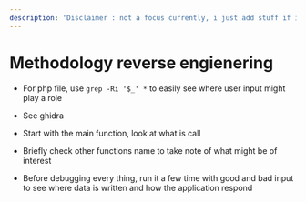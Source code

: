 ```yaml
---
description: 'Disclaimer : not a focus currently, i just add stuff if i stumble of it'
---
```


# Methodology reverse engienering

* For php file, use `grep -Ri '$_' *` to easily see where user input might play a role
* See ghidra



* Start with the main function, look at what is call
* Briefly check other functions name to take note of what might be of interest



* Before debugging every thing, run it a few time with good and bad input to see where data is written and how the application respond

